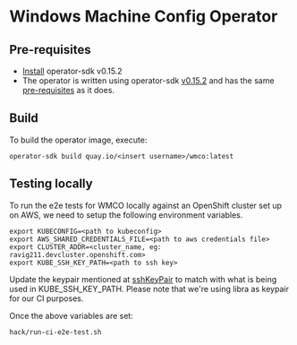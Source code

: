 # Windows Machine Config Operator

## Pre-requisites
- [Install](https://github.com/operator-framework/operator-sdk/blob/v0.15.x/doc/user/install-operator-sdk.md) operator-sdk
  v0.15.2
- The operator is written using operator-sdk [v0.15.2](https://github.com/operator-framework/operator-sdk/releases/tag/v0.15.2)
  and has the same [pre-requisites](https://github.com/operator-framework/operator-sdk/tree/v0.15.x#prerequisites) as it
  does.

## Build
To build the operator image, execute:
```shell script
operator-sdk build quay.io/<insert username>/wmco:latest
```

## Testing locally
To run the e2e tests for WMCO locally against an OpenShift cluster set up on AWS, we need to setup the following environment variables.
```shell script
export KUBECONFIG=<path to kubeconfig>
export AWS_SHARED_CREDENTIALS_FILE=<path to aws credentials file>
export CLUSTER_ADDR=<cluster_name, eg: ravig211.devcluster.openshift.com>
export KUBE_SSH_KEY_PATH=<path to ssh key>
```
Update the keypair mentioned at [sshKeyPair](https://github.com/openshift/windows-machine-config-operator/blob/42593c5d2eb798b572c58b5debafc4c392d1f967/test/e2e/wmco_test.go#L59) to match with what 
is being used in KUBE_SSH_KEY_PATH. Please note that we're using libra as keypair
for our CI purposes.

Once the above variables are set:
```shell script
hack/run-ci-e2e-test.sh
```


